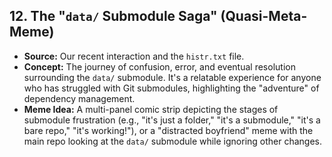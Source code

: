## 12. The "`data/` Submodule Saga" (Quasi-Meta-Meme)
*   **Source:** Our recent interaction and the `histr.txt` file.
*   **Concept:** The journey of confusion, error, and eventual resolution surrounding the `data/` submodule. It's a relatable experience for anyone who has struggled with Git submodules, highlighting the "adventure" of dependency management.
*   **Meme Idea:** A multi-panel comic strip depicting the stages of submodule frustration (e.g., "it's just a folder," "it's a submodule," "it's a bare repo," "it's working!"), or a "distracted boyfriend" meme with the main repo looking at the `data/` submodule while ignoring other changes.